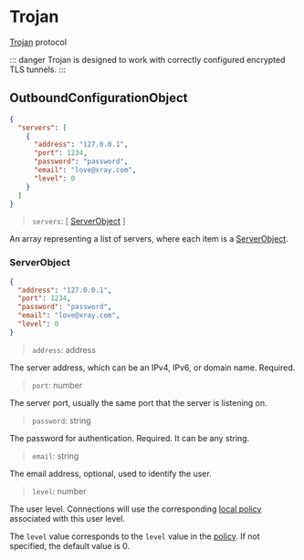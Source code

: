 # Trojan

[Trojan](https://trojan-gfw.github.io/trojan/protocol) protocol

::: danger
Trojan is designed to work with correctly configured encrypted TLS tunnels.
:::

## OutboundConfigurationObject

```json
{
  "servers": [
    {
      "address": "127.0.0.1",
      "port": 1234,
      "password": "password",
      "email": "love@xray.com",
      "level": 0
    }
  ]
}
```

> `servers`: \[ [ServerObject](#serverobject) \]

An array representing a list of servers, where each item is a [ServerObject](#serverobject).

### ServerObject

```json
{
  "address": "127.0.0.1",
  "port": 1234,
  "password": "password",
  "email": "love@xray.com",
  "level": 0
}
```

> `address`: address

The server address, which can be an IPv4, IPv6, or domain name. Required.

> `port`: number

The server port, usually the same port that the server is listening on.

> `password`: string

The password for authentication. Required. It can be any string.

> `email`: string

The email address, optional, used to identify the user.

> `level`: number

The user level. Connections will use the corresponding [local policy](../policy.md#levelpolicyobject) associated with this user level.

The `level` value corresponds to the `level` value in the [policy](../policy.md#policyobject). If not specified, the default value is 0.

